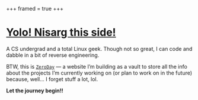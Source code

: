 +++
framed = true
+++

# [Yolo! Nisarg this side!](https://github.com/Nisarg2061)

A CS undergrad and a total Linux geek.
Though not so great, I can code and dabble in a bit of reverse engineering.

BTW, this is [`ZeroDay`](https://github.com/Nisarg2061/ZeroDay) — a website I’m building as
a vault to store all the info about the projects I’m currently working on
(or plan to work on in the future) because, well... I forget stuff a lot, lol.

**Let the journey begin!!**
